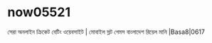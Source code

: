 # now05521
সেরা অনলাইন ক্রিকেট বেটিং ওয়েবসাইট | মোবাইল স্লট গেমস বাংলাদেশ রিয়েল মানি |Basa8|0617 
